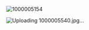 
![1000005154](https://github.com/user-attachments/assets/41f7a423-c973-4566-b6d7-d6825d5b7882)

![Uploading 1000005540.jpg…]()

